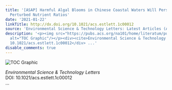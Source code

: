 ```yaml
---
title: '[ASAP] Harmful Algal Blooms in Chinese Coastal Waters Will Persist Due to
  Perturbed Nutrient Ratios'
date: '2021-01-22'
linkTitle: http://dx.doi.org/10.1021/acs.estlett.1c00012
source: 'Environmental Science & Technology Letters: Latest Articles (ACS Publications)'
description: '<p><img src="https://pubs.acs.org/na101/home/literatum/publisher/achs/journals/content/estlcu/0/estlcu.ahead-of-print/acs.estlett.1c00012/20210122/images/medium/ez1c00012_0005.gif"
  alt="TOC Graphic"/></p><div><cite>Environmental Science & Technology Letters</cite></div><div>DOI:
  10.1021/acs.estlett.1c00012</div> ...'
disable_comments: true
---
```

<p><img src="https://pubs.acs.org/na101/home/literatum/publisher/achs/journals/content/estlcu/0/estlcu.ahead-of-print/acs.estlett.1c00012/20210122/images/medium/ez1c00012_0005.gif" alt="TOC Graphic"/></p><div><cite>Environmental Science & Technology Letters</cite></div><div>DOI: 10.1021/acs.estlett.1c00012</div> ...